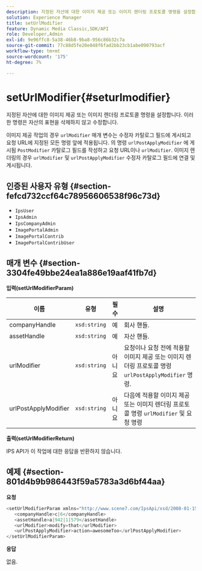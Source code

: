 ```yaml
---
description: 지정된 자산에 대한 이미지 제공 또는 이미지 렌더링 프로토콜 명령을 설정합니다. 이러한 명령은 자산의 표현을 삭제하지 않고 수정합니다.
solution: Experience Manager
title: setUrlModifier
feature: Dynamic Media Classic,SDK/API
role: Developer,Admin
exl-id: 9e96ffc8-5a38-46b8-9ba8-956c86b32c7a
source-git-commit: 77c88d5fe20e048f6fad2bb23cb1abe090793acf
workflow-type: tm+mt
source-wordcount: '175'
ht-degree: 7%

---
```


# setUrlModifier{#seturlmodifier}

지정된 자산에 대한 이미지 제공 또는 이미지 렌더링 프로토콜 명령을 설정합니다. 이러한 명령은 자산의 표현을 삭제하지 않고 수정합니다.

이미지 제공 작업의 경우 `urlModifier` 매개 변수는 수정자 카탈로그 필드에 게시되고 요청 URL에 지정된 모든 명령 앞에 적용됩니다. 의 명령 `urlPostApplyModifier` 에 게시됨 `PostModifier` 카탈로그 필드를 작성하고 요청 URL이나 `urlModifier`. 이미지 렌더링의 경우 `urlModifier` 및 `urlPostApplyModifier` 수정자 카탈로그 필드에 연결 및 게시됩니다.

## 인증된 사용자 유형 {#section-fefcd732ccf64c78956606538f96c73d}

* `IpsUser`
* `IpsAdmin`
* `IpsCompanyAdmin`
* `ImagePortalAdmin`
* `ImagePortalContrib`
* `ImagePortalContribUser`

## 매개 변수 {#section-3304fe49bbe24ea1a886e19aaf41fb7d}

**입력(setUrlModifierParam)**

| 이름 | 유형 | 필수 | 설명 |
|---|---|---|---|
| companyHandle | `xsd:string` | 예 | 회사 핸들. |
| assetHandle | `xsd:string` | 예 | 자산 핸들. |
| urlModifier | `xsd:string` | 아니요 | 요청이나 요청 전에 적용할 이미지 제공 또는 이미지 렌더링 프로토콜 명령 `urlPostApplyModifier` 명령. |
| urlPostApplyModifier | `xsd:string` | 아니요 | 다음에 적용할 이미지 제공 또는 이미지 렌더링 프로토콜 명령 `urlModifier` 및 요청 명령 |

**출력(setUrlModifierReturn)**

IPS API가 이 작업에 대한 응답을 반환하지 않습니다.

## 예제 {#section-801d4b9b986443f59a5783a3d6bf44aa}

**요청**

```java
<setUrlModifierParam xmlns="http://www.scene7.com/IpsApi/xsd/2008-01-15">
   <companyHandle>c|6</companyHandle>
   <assetHandle>a|942|1|579</assetHandle>
   <urlModifier>modify=that</urlModifier>
   <urlPostApplyModifier>action=awesomeToo</urlPostApplyModifier>
</setUrlModifierParam>
```

**응답**

없음.
